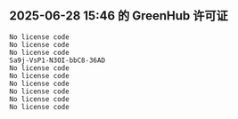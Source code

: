 ## 2025-06-28 15:46 的 GreenHub 许可证
```
No license code
No license code
No license code
Sa9j-VsP1-N3OI-bbC8-36AD
No license code
No license code
No license code
No license code
No license code
No license code
```
